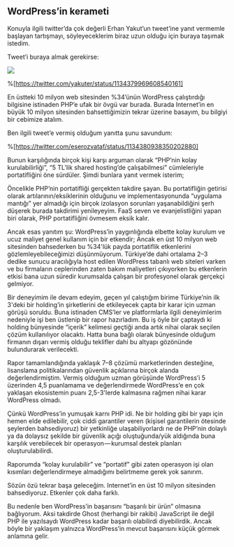 ## WordPress’in kerameti

Konuyla ilgili twitter’da çok değerli Erhan Yakut’un tweet’ine yanıt vermemle başlayan tartışmayı, söyleyeceklerim biraz uzun olduğu için buraya taşımak istedim.

Tweet’i buraya almak gerekirse:

![](https://cdn.hashnode.com/res/hashnode/image/upload/v1659040552520/q8SgYR7DR.png)

%[https://twitter.com/yakuter/status/1134379969608540161]

En üstteki 10 milyon web sitesinden %34’ünün WordPress çalıştırdığı bilgisine istinaden PHP’e ufak bir övgü var burada. Burada Internet’in en büyük 10 milyon sitesinden bahsettiğimizin tekrar üzerine basayım, bu bilgiyi bir cebimize atalım.

Ben ilgili tweet’e vermiş olduğum yanıtta şunu savundum:

%[https://twitter.com/eserozvataf/status/1134380938350202880]

Bunun karşılığında birçok kişi karşı arguman olarak “PHP’nin kolay kurulabilirliği”, “5 TL’lik shared hosting’de çalışabilmesi” cümleleriyle portatifliğini öne sürdüler. Şimdi bunlara yanıt vermek isterim;

Öncelikle PHP’nin portatifliği gerçekten takdire şayan. Bu portatifliğin getirisi olarak artılarının/eksiklerinin olduğunu ve implementasyonunda “uygulama mantığı” yer almadığı için birçok izolasyon sorunları yaşanabildiğini şerh düşerek burada takdirimi yenileyeyim. FaaS seven ve evanjelistliğini yapan biri olarak, PHP portatifliğini övmesem eksik kalır.

Ancak esas yanıtım şu: WordPress’in yaygınlığında elbette kolay kurulum ve ucuz maliyet genel kullanım için bir etkendir; Ancak en üst 10 milyon web sitesinden bahsederken bu %34'lük payda portatiflik etkenlerini gözlemleyebileceğimizi düşünmüyorum. Türkiye’de dahi ortalama 2–3 dedike sunucu aracılığıyla host edilen WordPress tabanlı web siteleri varken ve bu firmaların ceplerinden zaten bakım maliyetleri çıkıyorken bu etkenlerin etkisi bana uzun süredir kurumsalda çalışan bir profesyonel olarak gerçekçi gelmiyor.

Bir deneyimim ile devam edeyim, geçen yıl çalıştığım birime Türkiye’nin ilk 3'deki bir holding’in şirketlerini de etkileyecek çapta bir karar için uzman görüşü soruldu. Buna istinaden CMS’ler ve platformlarla ilgili deneyimlerim nedeniyle işi ben üstlenip bir rapor hazırladım. Bu iş öyle bir çaptaydı ki holding bünyesinde “içerik” kelimesi geçtiği anda artık nihai olarak seçilen çözüm kullanılıyor olacaktı. Hatta buna bağlı olarak bünyesinde olduğum firmanın dışarı vermiş olduğu teklifler dahi bu altyapı gözönünde bulundurarak verilecekti.

Rapor tamamlandığında yaklaşık 7–8 çözümü marketlerinden desteğine, lisanslama politikalarından güvenlik açıklarına birçok alanda değerlendirmiştim. Vermiş olduğum uzman görüşünde WordPress’i 5 üzerinden 4,5 puanlamama ve değerlendirmede WordPress’e en çok yaklaşan ekosistemin puanı 2,5-3'lerde kalmasına rağmen nihai karar WordPress olmadı.

Çünkü WordPress’in yumuşak karnı PHP idi. Ne bir holding gibi bir yapı için hemen elde edilebilir, çok ciddi garantiler veren (kişisel garantilerin ötesinde şeylerden bahsediyoruz) bir yetkinliğe ulaşabiliyorlardı ne de PHP’nin dolaylı ya da dolaysız şekilde bir güvenlik açığı oluştuğunda/yük aldığında buna karşılık verebilecek bir operasyon — kurumsal destek planları oluşturulabilirdi.

Raporumda “kolay kurulabilir” ve “portatif” gibi zaten operasyon işi olan kısımları değerlendirmeye almadığımı belirtmeme gerek yok sanırım.

Sözün özü tekrar başa geleceğim. Internet’in en üst 10 milyon sitesinden bahsediyoruz. Etkenler çok daha farklı.

Bu nedenle ben WordPress’in başarısını “başarılı bir ürün” olmasına bağlıyorum. Aksi takdirde Ghost (herhangi bir rakibi) JavaScript ile değil PHP ile yazılsaydı WordPress kadar başarılı olabilirdi diyebilirdik. Ancak böyle bir yaklaşım yalnızca WordPress’in mevcut başarısını küçük görmek anlamına gelir.